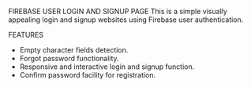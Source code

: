FIREBASE USER LOGIN AND SIGNUP PAGE
This is a simple visually appealing login and signup websites using Firebase user authentication. 

FEATURES
* Empty character fields detection.
* Forgot password functionality.
* Responsive and interactive login and signup function.
* Confirm password facility for registration.
 
